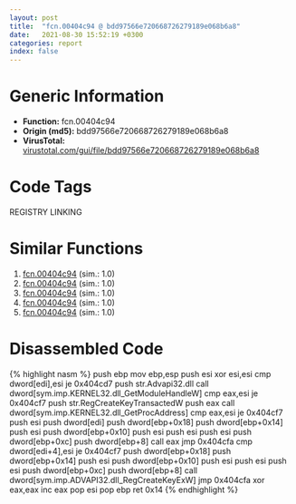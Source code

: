 ```yaml
---
layout: post
title:  "fcn.00404c94 @ bdd97566e720668726279189e068b6a8"
date:   2021-08-30 15:52:19 +0300
categories: report
index: false
---
```


# Generic Information
- **Function:** fcn.00404c94
- **Origin (md5):** bdd97566e720668726279189e068b6a8
- **VirusTotal:** [virustotal.com/gui/file/bdd97566e720668726279189e068b6a8][virustotal_ref]

# Code Tags
<span class="tag" id="REGISTRY">REGISTRY</span>
<span class="tag" id="LINKING">LINKING</span>


# Similar Functions

1. [fcn.00404c94][similar_1_ref] (sim.: 1.0)
2. [fcn.00404c94][similar_2_ref] (sim.: 1.0)
3. [fcn.00404c94][similar_3_ref] (sim.: 1.0)
4. [fcn.00404c94][similar_4_ref] (sim.: 1.0)
5. [fcn.00404c94][similar_5_ref] (sim.: 1.0)


# Disassembled Code

{% highlight nasm %}
push ebp
mov ebp,esp
push esi
xor esi,esi
cmp dword[edi],esi
je 0x404cd7
push str.Advapi32.dll
call dword[sym.imp.KERNEL32.dll_GetModuleHandleW]
cmp eax,esi
je 0x404cf7
push str.RegCreateKeyTransactedW
push eax
call dword[sym.imp.KERNEL32.dll_GetProcAddress]
cmp eax,esi
je 0x404cf7
push esi
push dword[edi]
push dword[ebp+0x18]
push dword[ebp+0x14]
push esi
push dword[ebp+0x10]
push esi
push esi
push esi
push dword[ebp+0xc]
push dword[ebp+8]
call eax
jmp 0x404cfa
cmp dword[edi+4],esi
je 0x404cf7
push dword[ebp+0x18]
push dword[ebp+0x14]
push esi
push dword[ebp+0x10]
push esi
push esi
push esi
push dword[ebp+0xc]
push dword[ebp+8]
call dword[sym.imp.ADVAPI32.dll_RegCreateKeyExW]
jmp 0x404cfa
xor eax,eax
inc eax
pop esi
pop ebp
ret 0x14
{% endhighlight %}


[similar_1_ref]: /report/fcn.00404c94@4c537a3700803bd0868438c678e579fa
[similar_2_ref]: /report/fcn.00404c94@96a869ae624ddb4834a1d5a829f85469
[similar_3_ref]: /report/fcn.00404c94@505be53c36227b94e2fcc406f247f6e5
[similar_4_ref]: /report/fcn.00404c94@19194271be14ff080bcaeeab4e376f0f
[similar_5_ref]: /report/fcn.00404c94@c077742bdc6d4f2c0ca7d0e2a6a94acf
[virustotal_ref]: https://www.virustotal.com/gui/file/bdd97566e720668726279189e068b6a8
